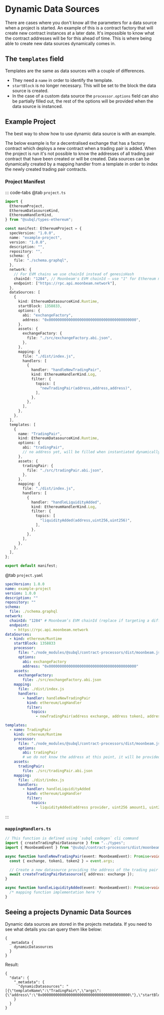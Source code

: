 # Dynamic Data Sources

There are cases where you don't know all the parameters for a data source when a project is started. An example of this is a contract factory that will create new contract instances at a later date. It's impossible to know what the contract addresses will be for this ahead of time. This is where being able to create new data sources dynamically comes in.

## The `templates` field

Templates are the same as data sources with a couple of differences.

- They need a `name` in order to identify the template.
- `startBlock` is no longer necessary. This will be set to the block the data source is created.
- In the case of a custom data source the `processor.options` field can also be partially filled out, the rest of the options will be provided when the data source is instanced.

## Example Project

The best way to show how to use dynamic data source is with an example.

The below example is for a decentralised exchange that has a factory contract which deploys a new contract when a trading pair is added. When the project is run it's not possible to know the addresses of all trading pair contract that have been created or will be created. Data sources can be dynamically created by a mapping handler from a template in order to index the newly created trading pair contracts.

### Project Manifest

::: code-tabs
@tab `project.ts`

```ts
import {
  EthereumProject,
  EthereumDatasourceKind,
  EthereumHandlerKind,
} from "@subql/types-ethereum";

const manifest: EthereumProject = {
  specVersion: "1.0.0",
  name: "example-project",
  version: "1.0.0",
  description: "",
  repository: "",
  schema: {
    file: "./schema.graphql",
  },
  network: {
    // For EVM chains we use chainId instead of genesisHash
    chainId: "1284", // Moonbeam's EVM chainId — use "1" for Ethereum mainnet
    endpoint: ["https://rpc.api.moonbeam.network"],
  },
  dataSources: [
    {
      kind: EthereumDatasourceKind.Runtime,
      startBlock: 1358833,
      options: {
        abi: "exchangeFactory",
        address: "0x0000000000000000000000000000000000000000",
      },
      assets: {
        exchangeFactory: {
          file: "./src/exchangeFactory.abi.json",
        },
      },
      mapping: {
        file: "./dist/index.js",
        handlers: [
          {
            handler: "handleNewTradingPair",
            kind: EthereumHandlerKind.Log,
            filter: {
              topics: [
                "newTradingPair(address,address,address)",
              ],
            },
          },
        ],
      },
    },
  ],
  templates: [
    {
      name: "TradingPair",
      kind: EthereumDatasourceKind.Runtime,
      options: {
        abi: "tradingPair",
        // no address yet, will be filled when instantiated dynamically
      },
      assets: {
        tradingPair: {
          file: "./src/tradingPair.abi.json",
        },
      },
      mapping: {
        file: "./dist/index.js",
        handlers: [
          {
            handler: "handleLiquidityAdded",
            kind: EthereumHandlerKind.Log,
            filter: {
              topics: [
                "liquidityAdded(address,uint256,uint256)",
              ],
            },
          },
        ],
      },
    },
  ],
};

export default manifest;
```

@tab `project.yaml`

```yaml
specVersion: 1.0.0
name: example-project
version: 1.0.0
description: ""
repository: ""
schema:
  file: ./schema.graphql
network:
  chainId: "1284" # Moonbeam’s EVM chainId (replace if targeting a different network)
  endpoint:
    - https://rpc.api.moonbeam.network
dataSources:
  - kind: ethereum/Runtime
    startBlock: 1358833
    processor:
      file: "./node_modules/@subql/contract-processors/dist/moonbeam.js"
      options:
        abi: exchangeFactory
        address: "0x0000000000000000000000000000000000000000"
    assets:
      exchangeFactory:
        file: ./src/exchangeFactory.abi.json
    mapping:
      file: ./dist/index.js
      handlers:
        - handler: handleNewTradingPair
          kind: ethereum/LogHandler
          filter:
            topics:
              - newTradingPair(address exchange, address token1, address token2)

templates:
  - name: TradingPair
    kind: ethereum/Runtime
    processor:
      file: "./node_modules/@subql/contract-processors/dist/moonbeam.js"
      options:
        abi: tradingPair
        # we do not know the address at this point, it will be provided when instantiated
    assets:
      tradingPair:
        file: ./src/tradingPair.abi.json
    mapping:
      file: ./dist/index.js
      handlers:
        - handler: handleLiquidityAdded
          kind: ethereum/LogHandler
          filter:
            topics:
              - liquidityAdded(address provider, uint256 amount1, uint256 amount2)
```
:::

### `mappingHandlers.ts`

```ts
// This function is defined using `subql codegen` cli command
import { createTradingPairDatasource } from "../types";
import { MoonbeamEvent } from "@subql/contract-processors/dist/moonbeam";

async function handleNewTradingPair(event: MoonbeamEvent): Promise<void> {
  const { exchange, token1, token2 } = event.args;

  // Create a new datasource providing the address of the trading pair exchange contract
  await createTradingPairDatasource({ address: exchange });
}

async function handleLiquidityAdded(event: MoonbeamEvent): Promise<void> {
  /* mapping function implementation here */
}
```

## Seeing a projects Dynamic Data Sources

Dynamic data sources are stored in the projects metadata. If you need to see what details you can query them like below:

```gql
{
  _metadata {
    dynamicDatasources
  }
}
```

Result:

```
{
  "data": {
    "_metadata": {
      "dynamicDatasources": "[{\"templateName\":\"TradingPair\",\"args\":{\"address\":\"0x0000000000000000000000000000000000000000\"},\"startBlock\":1358833}]"
    }
  }
}
```
